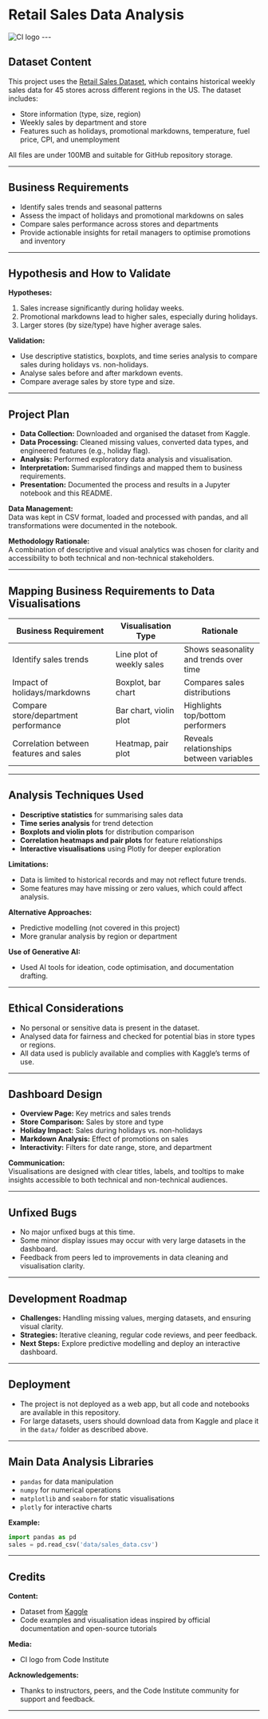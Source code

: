 
# Retail Sales Data Analysis
<img alt="CI logo" src="https://codeinstitute.s3.amazonaws.com/fullstack/ci_logo_small.png">
---

## Dataset Content

This project uses the [Retail Sales Dataset](https://www.kaggle.com/datasets/manjeetsingh/retaildataset), which contains historical weekly sales data for 45 stores across different regions in the US. The dataset includes:
- Store information (type, size, region)
- Weekly sales by department and store
- Features such as holidays, promotional markdowns, temperature, fuel price, CPI, and unemployment

All files are under 100MB and suitable for GitHub repository storage.

---

## Business Requirements

- Identify sales trends and seasonal patterns
- Assess the impact of holidays and promotional markdowns on sales
- Compare sales performance across stores and departments
- Provide actionable insights for retail managers to optimise promotions and inventory

---

## Hypothesis and How to Validate

**Hypotheses:**
1. Sales increase significantly during holiday weeks.
2. Promotional markdowns lead to higher sales, especially during holidays.
3. Larger stores (by size/type) have higher average sales.

**Validation:**
- Use descriptive statistics, boxplots, and time series analysis to compare sales during holidays vs. non-holidays.
- Analyse sales before and after markdown events.
- Compare average sales by store type and size.

---

## Project Plan

- **Data Collection:** Downloaded and organised the dataset from Kaggle.
- **Data Processing:** Cleaned missing values, converted data types, and engineered features (e.g., holiday flag).
- **Analysis:** Performed exploratory data analysis and visualisation.
- **Interpretation:** Summarised findings and mapped them to business requirements.
- **Presentation:** Documented the process and results in a Jupyter notebook and this README.

**Data Management:**  
Data was kept in CSV format, loaded and processed with pandas, and all transformations were documented in the notebook.

**Methodology Rationale:**  
A combination of descriptive and visual analytics was chosen for clarity and accessibility to both technical and non-technical stakeholders.

---

## Mapping Business Requirements to Data Visualisations

| Business Requirement                        | Visualisation Type                | Rationale                                      |
|----------------------------------------------|-----------------------------------|------------------------------------------------|
| Identify sales trends                        | Line plot of weekly sales         | Shows seasonality and trends over time         |
| Impact of holidays/markdowns                 | Boxplot, bar chart                | Compares sales distributions                   |
| Compare store/department performance         | Bar chart, violin plot            | Highlights top/bottom performers               |
| Correlation between features and sales       | Heatmap, pair plot                | Reveals relationships between variables        |

---

## Analysis Techniques Used

- **Descriptive statistics** for summarising sales data
- **Time series analysis** for trend detection
- **Boxplots and violin plots** for distribution comparison
- **Correlation heatmaps and pair plots** for feature relationships
- **Interactive visualisations** using Plotly for deeper exploration

**Limitations:**  
- Data is limited to historical records and may not reflect future trends.
- Some features may have missing or zero values, which could affect analysis.

**Alternative Approaches:**  
- Predictive modelling (not covered in this project)
- More granular analysis by region or department

**Use of Generative AI:**  
- Used AI tools for ideation, code optimisation, and documentation drafting.

---

## Ethical Considerations

- No personal or sensitive data is present in the dataset.
- Analysed data for fairness and checked for potential bias in store types or regions.
- All data used is publicly available and complies with Kaggle’s terms of use.

---

## Dashboard Design

- **Overview Page:** Key metrics and sales trends
- **Store Comparison:** Sales by store and type
- **Holiday Impact:** Sales during holidays vs. non-holidays
- **Markdown Analysis:** Effect of promotions on sales
- **Interactivity:** Filters for date range, store, and department

**Communication:**  
Visualisations are designed with clear titles, labels, and tooltips to make insights accessible to both technical and non-technical audiences.

---

## Unfixed Bugs

- No major unfixed bugs at this time.
- Some minor display issues may occur with very large datasets in the dashboard.
- Feedback from peers led to improvements in data cleaning and visualisation clarity.

---

## Development Roadmap

- **Challenges:** Handling missing values, merging datasets, and ensuring visual clarity.
- **Strategies:** Iterative cleaning, regular code reviews, and peer feedback.
- **Next Steps:** Explore predictive modelling and deploy an interactive dashboard.

---

## Deployment

- The project is not deployed as a web app, but all code and notebooks are available in this repository.
- For large datasets, users should download data from Kaggle and place it in the `data/` folder as described above.

---

## Main Data Analysis Libraries

- `pandas` for data manipulation
- `numpy` for numerical operations
- `matplotlib` and `seaborn` for static visualisations
- `plotly` for interactive charts

**Example:**
```python
import pandas as pd
sales = pd.read_csv('data/sales_data.csv')
```

---

## Credits

**Content:**  
- Dataset from [Kaggle](https://www.kaggle.com/datasets/manjeetsingh/retaildataset)
- Code examples and visualisation ideas inspired by official documentation and open-source tutorials

**Media:**  
- CI logo from Code Institute

**Acknowledgements:**  
- Thanks to instructors, peers, and the Code Institute community for support and feedback.

---
